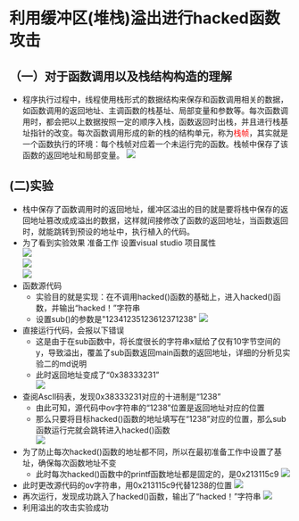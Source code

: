 # 利用缓冲区(堆栈)溢出进行hacked函数攻击

## （一）对于函数调用以及栈结构构造的理解
* 程序执行过程中，线程使用栈形式的数据结构来保存和函数调用相关的数据，如函数调用的返回地址、主调函数的栈基址、局部变量和参数等。每次函数调用时，都会把以上数据按照一定的顺序入栈，函数返回时出栈，并且进行栈基址指针的改变。每次函数调用形成的新的栈的结构单元，称为<font color=red>栈帧</font>，其实就是一个函数执行的环境：每个栈帧对应着一个未运行完的函数。栈帧中保存了该函数的返回地址和局部变量。
  ![](images/map.png)  

## (二)实验
* 栈中保存了函数调用时的返回地址，缓冲区溢出的目的就是要将栈中保存的返回地址篡改成成溢出的数据，这样就间接修改了函数的返回地址，当函数返回时，就能跳转到预设的地址中，执行植入的代码。
* 为了看到实验效果 准备工作 设置visual studio 项目属性      
  ![](images/set1.png)       
  ![](images/set2.png)       
  ![](images/basic.png)
* 函数源代码
  * 实验目的就是实现：在不调用hacked()函数的基础上，进入hacked()函数，并输出“hacked！”字符串
  * 设置sub()的参数是"12341235123612371238"
  ![](images/main.png)
* 直接运行代码，会报以下错误
  * 这是由于在sub函数中，将长度很长的字符串x赋给了仅有10字节空间的y，导致溢出，覆盖了sub函数返回main函数的返回地址，详细的分析见实验二的md说明  
  * 此时返回地址变成了“0x38333231”      
  ![](images/error.png)     
* 查阅AscII码表，发现0x38333231对应的十进制是“1238”  
  * 由此可知，源代码中ov字符串的“1238”位置是返回地址对应的位置
  * 那么只要将目标hacked()函数的地址填写在“1238”对应的位置，那么sub函数运行完就会跳转进入hacked()函数     
  ![](images/asc.png)
* 为了防止每次hacked()函数的地址都不同，所以在最初准备工作中设置了基址，确保每次函数地址不变
  * 此时每次hacked()函数中的printf函数地址都是固定的，是0x213115c9
    ![](images/hacked.png)
* 此时更改源代码的ov字符串，用0x213115c9代替1238的位置
  ![](images/main2.png)
* 再次运行，发现成功跳入了hacked()函数，输出了“hacked！”字符串
  ![](images/result.png)
* 利用溢出的攻击实验成功